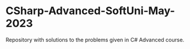 # CSharp-Advanced-SoftUni-May-2023
Repository with solutions to the problems given in C# Advanced course.
